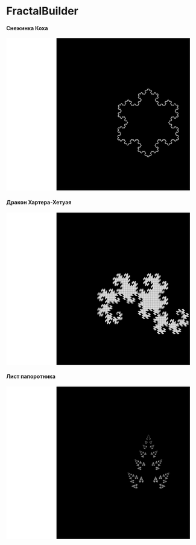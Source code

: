 # FractalBuilder
#### Снежинка Коха
![Снежинка Коха](https://github.com/bitternectar/FractalBuilder/blob/master/FractalBuilder_2/img/snowflake.png)
#### Дракон Хартера-Хетуэя
![Дракон Хартера-Хетуэя](https://github.com/bitternectar/FractalBuilder/blob/master/FractalBuilder_2/img/dragon.png)
#### Лист папоротника
![Лист папоротника](https://github.com/bitternectar/FractalBuilder/blob/master/FractalBuilder_2/img/fernleaf.png)

